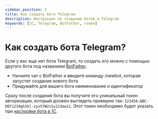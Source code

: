 ```yaml
---
sidebar_position: 2
title: Как создать бота Telegram
description: Инструкция по созданию ботов в Telegram
keywords: [1С, Telegram, BotFather, токен]
---
```


# Как создать бота Telegram?

Если у вас еще нет бота Telegram, то создать его можно с помощью другого бота под названием [BotFather](https://telegram.me/BotFather).

- Начните чат с BotFather и введите команду /newbot, которая запустит создание нового бота
- Придумайте для вашего бота наименование и идентификатор

Сразу после создания бота вы получите его уникальный токен авторизации, который должен выглядеть примерно так: <code>123456:ABC-DEF1234ghIkl-zyx57W2v1u123ew11</code>. Этот токен необходимо будет указать при [настройке бота в 1С](./structure/bots.md).
